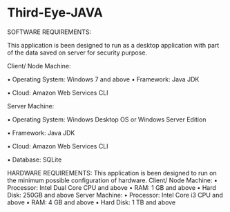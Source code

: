 # Third-Eye-JAVA

SOFTWARE REQUIREMENTS:

This application is been designed to run as a desktop application with part of the data
saved on server for security purpose.

Client/ Node Machine:

• Operating System: Windows 7 and above
• Framework: Java JDK

• Cloud: Amazon Web Services CLI

Server Machine:

• Operating System: Windows Desktop OS or Windows Server Edition

• Framework: Java JDK

• Cloud: Amazon Web Services CLI

• Database: SQLite

HARDWARE REQUIREMENTS:
This application is been designed to run on the minimum possible configuration of
hardware.
Client/ Node Machine:
• Processor: Intel Dual Core CPU and above
• RAM: 1 GB and above
• Hard Disk: 250GB and above
Server Machine:
• Processor: Intel Core i3 CPU and above
• RAM: 4 GB and above
• Hard Disk: 1 TB and above
